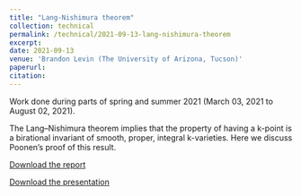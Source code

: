 ```yaml
---
title: "Lang-Nishimura theorem"
collection: technical
permalink: /technical/2021-09-13-lang-nishimura-theorem
excerpt:
date: 2021-09-13
venue: 'Brandon Levin (The University of Arizona, Tucson)'
paperurl: 
citation: 
---
```

Work done during parts of spring and summer 2021 (March 03, 2021 to August 02, 2021).

The Lang–Nishimura theorem implies that the property of having a k-point is a birational invariant of smooth, proper, integral k-varieties. Here we discuss Poonen’s proof of this result.

[Download the report](http://gkorpal.github.io/files/gaurish_ms_thesis.pdf)

[Download the presentation](http://gkorpal.github.io/files/gaurish_qual_ppt.pdf)
